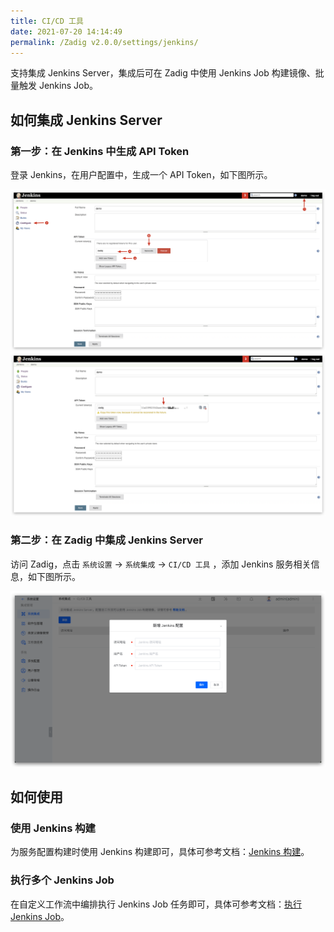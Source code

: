 ```yaml
---
title: CI/CD 工具
date: 2021-07-20 14:14:49
permalink: /Zadig v2.0.0/settings/jenkins/
---
```


支持集成 Jenkins Server，集成后可在 Zadig 中使用 Jenkins Job 构建镜像、批量触发 Jenkins Job。

## 如何集成 Jenkins Server

### 第一步：在 Jenkins 中生成 API Token

登录 Jenkins，在用户配置中，生成一个 API Token，如下图所示。

![api-token](../../../_images/generate_jenkins_token_1.png)
![api-token](../../../_images/generate_jenkins_token_2.png)

### 第二步：在 Zadig 中集成 Jenkins Server

访问 Zadig，点击 `系统设置` ->  `系统集成` -> `CI/CD 工具` ，添加 Jenkins 服务相关信息，如下图所示。

![add-jenkins-server](../../../_images/add_jenkins_server.png)

## 如何使用

### 使用 Jenkins 构建

为服务配置构建时使用 Jenkins 构建即可，具体可参考文档：[Jenkins 构建](/cn/Zadig%20v2.0.0/project/build/#jenkins-构建)。

### 执行多个 Jenkins Job

在自定义工作流中编排执行 Jenkins Job 任务即可，具体可参考文档：[执行 Jenkins Job](/cn/Zadig%20v2.0.0/project/workflow-jobs/#ci-cd)。
